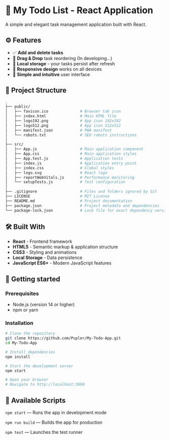 # 📝 My Todo List - React Application

A simple and elegant task management application built with React.

## ⚙️ Features

- ✅ **Add and delete tasks**
- 🔄 **Drag & Drop** task reordering (In developing...)
- 💾 **Local storage** - your tasks persist after refresh
- 📱 **Responsive design** works on all devices
- 🎯 **Simple and intuitive** user interface

## 📁 Project Structure

```bash
.
├── public/
│   ├── favicon.ico              # Browser tab icon
│   ├── index.html               # Main HTML file
│   ├── logo192.png              # App icon 192x192
│   ├── logo512.png              # App icon 512x512
│   ├── manifest.json            # PWA manifest
│   └── robots.txt               # SEO robots instructions
│
├── src/
│   ├── App.js                   # Main application component
│   ├── App.css                  # Main application styles
│   ├── App.test.js              # Application tests
│   ├── index.js                 # Application entry point
│   ├── index.css                # Global styles
│   ├── logo.svg                 # React logo
│   ├── reportWebVitals.js       # Performance monitoring
│   └── setupTests.js            # Test configuration
│
├── .gitignore                   # Files and folders ignored by Git
├── LICENSE                      # MIT License
├── README.md                    # Project documentation
├── package.json                 # Project metadata and dependencies
└── package-lock.json            # Lock file for exact dependency versions

```

## 🛠️ Built With

- **React** - Frontend framework
- **HTML5** - Semantic markup & application structure
- **CSS3** - Styling and animations
- **Local Storage** - Data persistence
- **JavaScript ES6+** - Modern JavaScript features

## 🚀 Getting started

### Prerequisites
- Node.js (version 14 or higher)
- npm or yarn

### Installation

```bash
# Clone the repository
git clone https://github.com/Pupler/My-Todo-App.git
cd My-Todo-App

# Install dependencies
npm install

# Start the development server
npm start

# Open your browser
# Navigate to http://localhost:3000
```

## 🧩 Available Scripts

```npm start``` — Runs the app in development mode

```npm run build``` — Builds the app for production

```npm test``` — Launches the test runner
